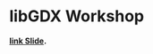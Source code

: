 # libGDX Workshop
**[link Slide](
https://docs.google.com/presentation/d/13yQovQRYv46m8Vm5aCVQ5oHNksaqGN8PqIxS8cjPzDo/edit#slide=id.g118ec5df17f_0_1333).**

